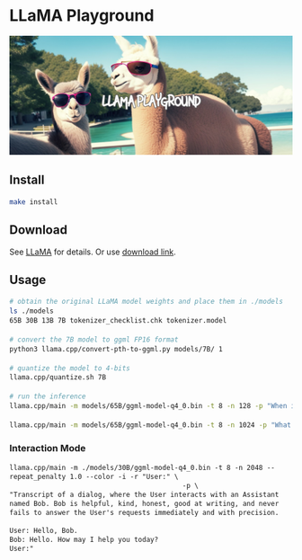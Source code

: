 # LLaMA Playground
![llama](./assets/bg.jpg)

## Install
```bash
make install
```

## Download
See [LLaMA](https://github.com/facebookresearch/llama) for details.
Or use [download link](https://github.com/shawwn/llama-dl).


## Usage
```bash
# obtain the original LLaMA model weights and place them in ./models
ls ./models
65B 30B 13B 7B tokenizer_checklist.chk tokenizer.model

# convert the 7B model to ggml FP16 format
python3 llama.cpp/convert-pth-to-ggml.py models/7B/ 1

# quantize the model to 4-bits
llama.cpp/quantize.sh 7B

# run the inference
llama.cpp/main -m models/65B/ggml-model-q4_0.bin -t 8 -n 128 -p "When is the sigularity going to kill us?"

llama.cpp/main -m models/65B/ggml-model-q4_0.bin -t 8 -n 1024 -p "What was the most frightening historical image you have ever seen?"
```

### Interaction Mode
```
llama.cpp/main -m ./models/30B/ggml-model-q4_0.bin -t 8 -n 2048 --repeat_penalty 1.0 --color -i -r "User:" \
                                           -p \
"Transcript of a dialog, where the User interacts with an Assistant named Bob. Bob is helpful, kind, honest, good at writing, and never fails to answer the User's requests immediately and with precision.

User: Hello, Bob.
Bob: Hello. How may I help you today?
User:"
```